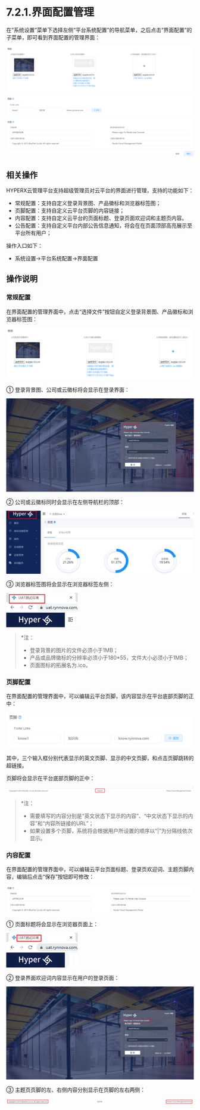 # 7.2.1.界面配置管理

在“系统设置”菜单下选择左侧“平台系统配置”的导航菜单，之后点击“界面配置”的子菜单，即可看到界面配置的管理界面：

![image-20210127133814520](ui_configuration.assets/image-20210127133814520.png)

## 相关操作

HYPERX云管理平台支持超级管理员对云平台的界面进行管理，支持的功能如下：

- 常规配置：支持自定义登录背景图、产品徽标和浏览器标签图；
- 页脚配置：支持自定义云平台页脚的内容链接；
- 内容配置：支持自定义云平台的页面标题、登录页面欢迎词和主题页内容。
- 公告配置：支持自定义平台内部公告信息通知，将会在在页面顶部高亮展示至平台所有用户；

操作入口如下：

- 系统设置→平台系统配置→界面配置

## 操作说明

### 常规配置

在界面配置的管理界面中，点击“选择文件”按钮自定义登录背景图、产品徽标和浏览器标签图：

![image-20210127133845728](ui_configuration.assets/image-20210127133845728.png)

① 登录背景图、公司或云徽标将会显示在登录界面：

![image-20210127134010649](ui_configuration.assets/image-20210127134010649.png)

② 公司或云徽标同时会显示在左侧导航栏的顶部：

![image-20210127134114666](ui_configuration.assets/image-20210127134114666.png)

③ 浏览器标签图将会显示在浏览器标签左侧：

<img src="ui_configuration.assets/image-20210127134141192.png" alt="image-20210127134141192" style="zoom:50%;" />

> *注：
>
> - 登录背景的图片的文件必须小于1MB；
> - 产品或品牌徽标的分辨率必须小于180*55，文件大小必须小于1MB；
> - 页面图标的拓展名为.ico。

### 页脚配置

在界面配置的管理界面中，可以编辑云平台页脚，该内容显示在平台底部页脚的正中：

![image-20210127134236462](ui_configuration.assets/image-20210127134236462.png)

其中，三个输入框分别代表显示的英文页脚、显示的中文页脚，和点击页脚跳转的超链接。

页脚将会显示在平台底部页脚的正中：

![image-20210127134346436](ui_configuration.assets/image-20210127134346436.png)

> *注：
>
> - 需要填写的内容分别是“英文状态下显示的内容”、“中文状态下显示的内容”和“内容所链接的URL”；
> - 如果设置多个页脚，系统将会根据用户所设置的顺序以“|”为分隔线依次显示。

### 内容配置

在界面配置的管理界面中，可以编辑云平台页面标题、登录页欢迎词、主题页脚内容，编辑后点击“保存”按钮即可修改：

![image-20210127134438704](ui_configuration.assets/image-20210127134438704.png)

① 页面标题将会显示在浏览器页面上：

<img src="ui_configuration.assets/image-20210127134507422.png" alt="image-20210127134507422" style="zoom:50%;" />

② 登录界面欢迎词内容显示在用户的登录页面：

![image-20210127134556833](ui_configuration.assets/image-20210127134556833.png)

③ 主题页页脚的左、右侧内容分别显示在页脚的左右两侧：

![image-20210127134719682](ui_configuration.assets/image-20210127134719682.png)

